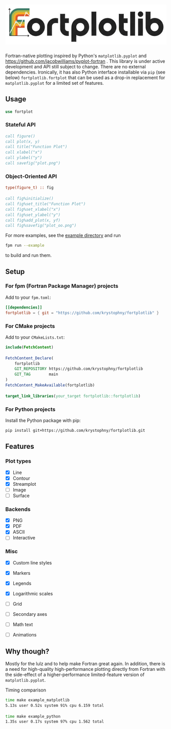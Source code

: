 # ![fortplotlib logo](media/logo.jpg)

Fortran-native plotting inspired by Python's `matplotlib.pyplot` and https://github.com/jacobwilliams/pyplot-fortran . This library is under active development and API still subject to change. There are no external dependencies. Ironically, it has also Python interface installable via `pip` (see below) `fortplotlib.fortplot` that can be used as a drop-in replacement for `matplotlib.pyplot` for a limited set of features.

## Usage

```fortran
use fortplot
```

### Stateful API
```fortran
call figure()
call plot(x, y)
call title("Function Plot")
call xlabel("x")
call ylabel("y")
call savefig("plot.png")
```

### Object-Oriented API
```fortran
type(figure_t) :: fig

call fig%initialize()
call fig%set_title("Function Plot")
call fig%set_xlabel("x")
call fig%set_ylabel("y")
call fig%add_plot(x, yf)
call fig%savefig("plot_oo.png")
```

For more examples, see the [example directory](example) and run

```bash
fpm run --example
```

to build and run them.

## Setup

### For fpm (Fortran Package Manager) projects

Add to your `fpm.toml`:
```toml
[[dependencies]]
fortplotlib = { git = "https://github.com/krystophny/fortplotlib" }
```

### For CMake projects

Add to your `CMakeLists.txt`:
```cmake
include(FetchContent)

FetchContent_Declare(
    fortplotlib
    GIT_REPOSITORY https://github.com/krystophny/fortplotlib
    GIT_TAG        main
)
FetchContent_MakeAvailable(fortplotlib)

target_link_libraries(your_target fortplotlib::fortplotlib)
```

### For Python projects
Install the Python package with pip:

```bash
pip install git+https://github.com/krystophny/fortplotlib.git
```

## Features

### Plot types
- [x] Line
- [x] Contour
- [x] Streamplot
- [ ] Image
- [ ] Surface

### Backends
- [x] PNG
- [x] PDF
- [x] ASCII
- [ ] Interactive

### Misc
- [x] Custom line styles
- [x] Markers
- [x] Legends
- [x] Logarithmic scales
- [ ] Grid
- [ ] Secondary axes
- [ ] Math text
- [ ] Animations


## Why though?

Mostly for the lulz and to help make Fortran great again. In addition,
there is a need for high-quality high-performance plotting directly from Fortran
with the side-effect of a higher-performance limited-feature version of `matplotlib.pyplot`.

Timing comparison
```bash
time make example_matplotlib
5.13s user 0.52s system 91% cpu 6.159 total

time make example_python
1.35s user 0.17s system 97% cpu 1.562 total
```
